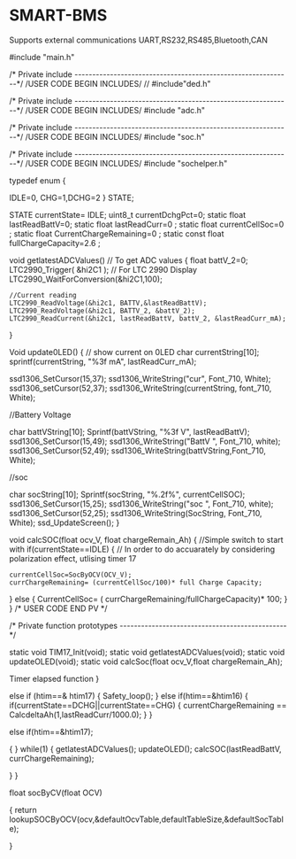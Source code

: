 # SMART-BMS
Supports external communications UART,RS232,RS485,Bluetooth,CAN

#include "main.h"

/* Private include -------------------------------------------------------------*/ /USER CODE BEGIN INCLUDES/ // #include"ded.h"

/* Private include -------------------------------------------------------------*/ /USER CODE BEGIN INCLUDES/ #include "adc.h"

/* Private include -------------------------------------------------------------*/ /USER CODE BEGIN INCLUDES/ #include "soc.h"

/* Private include -------------------------------------------------------------*/ /USER CODE BEGIN INCLUDES/ #include "sochelper.h"

typedef enum {

IDLE=0, CHG=1,DCHG=2
} STATE;

STATE currentState= IDLE; uint8_t currentDchgPct=0; static float lastReadBattV=0; static float lastReadCurr=0 ; static float currentCellSoc=0 ; static float CurrentChargeRemaining=0 ; static const float fullChargeCapacity=2.6 ;

void getlatestADCValues()       // To get ADC values
{
	float battV_2=0;
	LTC2990_Trigger( &hi2C1 );       // For LTC 2990 Display 
	LTC2990_WaitForConversion(&hi2C1,100);

	//Current reading
	LTC2990_ReadVoltage(&hi2c1, BATTV,&lastReadBattV);
	LTC2990_ReadVoltage(&hi2c1, BATTV_2, &battV_2);
	LTC2990_ReadCurrent(&hi2c1, lastReadBattV, battV_2, &lastReadCurr_mA);
}

Void update0LED()
{
	// show current on 0LED
	char currentString[10];
sprintf(currentString, "%3f mA", lastReadCurr_mA);

ssd1306_SetCursor(15,37); ssd1306_WriteString("cur", Font_710, White); ssd1306_setCursor(52,37); ssd1306_WriteString(currentString, font_710, White);

//Battery Voltage

char battVString[10]; Sprintf(battVString, "%3f V", lastReadBattV); ssd1306_SetCursor(15,49); ssd1306_WriteString("BattV ", Font_710, white); ssd1306_SetCursor(52,49); ssd1306_WriteString(battVString,Font_710, White);

//soc

char socString[10]; Sprintf(socString, "%.2f%", currentCellSOC); ssd1306_SetCursor(15,25); ssd1306_WriteString("soc ", Font_710, white); ssd1306_SetCursor(52,25); ssd1306_WriteString(SocString, Font_710, White); ssd_UpdateScreen(); }

void calcSOC(float ocv_V, float chargeRemain_Ah) { //Simple switch to start with if(currentState==IDLE) { // In order to do accuarately by considering polarization effect, utlising timer 17

	currentCellSoc=SocByOCV(OCV_V);
	currChargeRemaining= (currentCellSoc/100)* full Charge Capacity;
}
else
{
	CurrentCellSoc= ( currChargeRemaining/fullChargeCapacity)* 100;
}
} /* USER CODE END PV */

/* Private function prototypes -----------------------------------------------*/

static void TIM17_Init(void); static void getlatestADCValues(void); static void updateOLED(void); static void calcSoc(float ocv_V,float chargeRemain_Ah);

Timer elapsed function }

else if (htim==& htim17) { Safety_loop(); } else if(htim==&htim16) { if(currentState==DCHG||currentState==CHG) { currentChargeRemaining == CalcdeltaAh(1,lastReadCurr/1000.0); } }

else if(htim==&htim17);

{ } while(1)
{ getlatestADCValues(); updateOLED(); calcSOC(lastReadBattV, currChargeRemaining);

}
}

float socByCV(float OCV)

{ return lookupSOCByOCV(ocv,&defaultOcvTable,defaultTableSize,&defaultSocTable);

}
